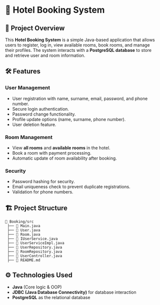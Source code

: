 # 🏨 Hotel Booking System  

## 📌 Project Overview  
This **Hotel Booking System** is a simple Java-based application that allows users to register, log in, view available rooms, book rooms, and manage their profiles. The system interacts with a **PostgreSQL database** to store and retrieve user and room information.  

## 🛠️ Features  
### **User Management**  
- User registration with name, surname, email, password, and phone number.  
- Secure login authentication.  
- Password change functionality.  
- Profile update options (name, surname, phone number).  
- User deletion feature.  

### **Room Management**  
- View **all rooms** and **available rooms** in the hotel.  
- Book a room with payment processing.  
- Automatic update of room availability after booking.  

### **Security**  
- Password hashing for security.  
- Email uniqueness check to prevent duplicate registrations.  
- Validation for phone numbers.  

## 🏗️ Project Structure  
```
📂 Booking/src
 ├── 📄 Main.java               
 ├── 📄 User.java               
 ├── 📄 Room.java               
 ├── 📄 IUserService.java       
 ├── 📄 UserServiceImpl.java    
 ├── 📄 UserRepository.java     
 ├── 📄 RoomRepository.java     
 ├── 📄 UserController.java     
 ├── 📄 README.md               
```

## ⚙️ Technologies Used  
- **Java** (Core logic & OOP)  
- **JDBC (Java Database Connectivity)** for database interaction  
- **PostgreSQL** as the relational database   

